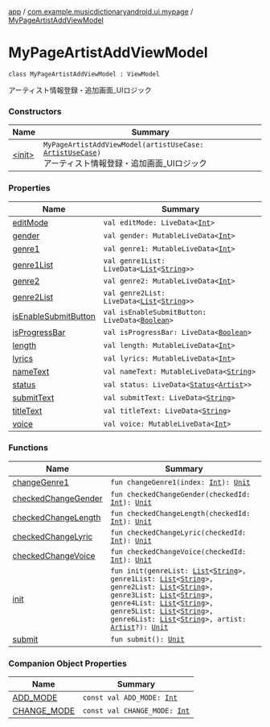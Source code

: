 [app](../../index.md) / [com.example.musicdictionaryandroid.ui.mypage](../index.md) / [MyPageArtistAddViewModel](./index.md)

# MyPageArtistAddViewModel

`class MyPageArtistAddViewModel : ViewModel`

アーティスト情報登録・追加画面_UIロジック

### Constructors

| Name | Summary |
|---|---|
| [&lt;init&gt;](-init-.md) | `MyPageArtistAddViewModel(artistUseCase: `[`ArtistUseCase`](../../com.example.musicdictionaryandroid.domain.usecase/-artist-use-case/index.md)`)`<br>アーティスト情報登録・追加画面_UIロジック |

### Properties

| Name | Summary |
|---|---|
| [editMode](edit-mode.md) | `val editMode: LiveData<`[`Int`](https://kotlinlang.org/api/latest/jvm/stdlib/kotlin/-int/index.html)`>` |
| [gender](gender.md) | `val gender: MutableLiveData<`[`Int`](https://kotlinlang.org/api/latest/jvm/stdlib/kotlin/-int/index.html)`>` |
| [genre1](genre1.md) | `val genre1: MutableLiveData<`[`Int`](https://kotlinlang.org/api/latest/jvm/stdlib/kotlin/-int/index.html)`>` |
| [genre1List](genre1-list.md) | `val genre1List: LiveData<`[`List`](https://kotlinlang.org/api/latest/jvm/stdlib/kotlin.collections/-list/index.html)`<`[`String`](https://kotlinlang.org/api/latest/jvm/stdlib/kotlin/-string/index.html)`>>` |
| [genre2](genre2.md) | `val genre2: MutableLiveData<`[`Int`](https://kotlinlang.org/api/latest/jvm/stdlib/kotlin/-int/index.html)`>` |
| [genre2List](genre2-list.md) | `val genre2List: LiveData<`[`List`](https://kotlinlang.org/api/latest/jvm/stdlib/kotlin.collections/-list/index.html)`<`[`String`](https://kotlinlang.org/api/latest/jvm/stdlib/kotlin/-string/index.html)`>>` |
| [isEnableSubmitButton](is-enable-submit-button.md) | `val isEnableSubmitButton: LiveData<`[`Boolean`](https://kotlinlang.org/api/latest/jvm/stdlib/kotlin/-boolean/index.html)`>` |
| [isProgressBar](is-progress-bar.md) | `val isProgressBar: LiveData<`[`Boolean`](https://kotlinlang.org/api/latest/jvm/stdlib/kotlin/-boolean/index.html)`>` |
| [length](length.md) | `val length: MutableLiveData<`[`Int`](https://kotlinlang.org/api/latest/jvm/stdlib/kotlin/-int/index.html)`>` |
| [lyrics](lyrics.md) | `val lyrics: MutableLiveData<`[`Int`](https://kotlinlang.org/api/latest/jvm/stdlib/kotlin/-int/index.html)`>` |
| [nameText](name-text.md) | `val nameText: MutableLiveData<`[`String`](https://kotlinlang.org/api/latest/jvm/stdlib/kotlin/-string/index.html)`>` |
| [status](status.md) | `val status: LiveData<`[`Status`](../../com.example.musicdictionaryandroid.ui.util/-status/index.md)`<`[`Artist`](../../com.example.musicdictionaryandroid.domain.model.entity/-artist/index.md)`>>` |
| [submitText](submit-text.md) | `val submitText: LiveData<`[`String`](https://kotlinlang.org/api/latest/jvm/stdlib/kotlin/-string/index.html)`>` |
| [titleText](title-text.md) | `val titleText: LiveData<`[`String`](https://kotlinlang.org/api/latest/jvm/stdlib/kotlin/-string/index.html)`>` |
| [voice](voice.md) | `val voice: MutableLiveData<`[`Int`](https://kotlinlang.org/api/latest/jvm/stdlib/kotlin/-int/index.html)`>` |

### Functions

| Name | Summary |
|---|---|
| [changeGenre1](change-genre1.md) | `fun changeGenre1(index: `[`Int`](https://kotlinlang.org/api/latest/jvm/stdlib/kotlin/-int/index.html)`): `[`Unit`](https://kotlinlang.org/api/latest/jvm/stdlib/kotlin/-unit/index.html) |
| [checkedChangeGender](checked-change-gender.md) | `fun checkedChangeGender(checkedId: `[`Int`](https://kotlinlang.org/api/latest/jvm/stdlib/kotlin/-int/index.html)`): `[`Unit`](https://kotlinlang.org/api/latest/jvm/stdlib/kotlin/-unit/index.html) |
| [checkedChangeLength](checked-change-length.md) | `fun checkedChangeLength(checkedId: `[`Int`](https://kotlinlang.org/api/latest/jvm/stdlib/kotlin/-int/index.html)`): `[`Unit`](https://kotlinlang.org/api/latest/jvm/stdlib/kotlin/-unit/index.html) |
| [checkedChangeLyric](checked-change-lyric.md) | `fun checkedChangeLyric(checkedId: `[`Int`](https://kotlinlang.org/api/latest/jvm/stdlib/kotlin/-int/index.html)`): `[`Unit`](https://kotlinlang.org/api/latest/jvm/stdlib/kotlin/-unit/index.html) |
| [checkedChangeVoice](checked-change-voice.md) | `fun checkedChangeVoice(checkedId: `[`Int`](https://kotlinlang.org/api/latest/jvm/stdlib/kotlin/-int/index.html)`): `[`Unit`](https://kotlinlang.org/api/latest/jvm/stdlib/kotlin/-unit/index.html) |
| [init](init.md) | `fun init(genreList: `[`List`](https://kotlinlang.org/api/latest/jvm/stdlib/kotlin.collections/-list/index.html)`<`[`String`](https://kotlinlang.org/api/latest/jvm/stdlib/kotlin/-string/index.html)`>, genre1List: `[`List`](https://kotlinlang.org/api/latest/jvm/stdlib/kotlin.collections/-list/index.html)`<`[`String`](https://kotlinlang.org/api/latest/jvm/stdlib/kotlin/-string/index.html)`>, genre2List: `[`List`](https://kotlinlang.org/api/latest/jvm/stdlib/kotlin.collections/-list/index.html)`<`[`String`](https://kotlinlang.org/api/latest/jvm/stdlib/kotlin/-string/index.html)`>, genre3List: `[`List`](https://kotlinlang.org/api/latest/jvm/stdlib/kotlin.collections/-list/index.html)`<`[`String`](https://kotlinlang.org/api/latest/jvm/stdlib/kotlin/-string/index.html)`>, genre4List: `[`List`](https://kotlinlang.org/api/latest/jvm/stdlib/kotlin.collections/-list/index.html)`<`[`String`](https://kotlinlang.org/api/latest/jvm/stdlib/kotlin/-string/index.html)`>, genre5List: `[`List`](https://kotlinlang.org/api/latest/jvm/stdlib/kotlin.collections/-list/index.html)`<`[`String`](https://kotlinlang.org/api/latest/jvm/stdlib/kotlin/-string/index.html)`>, genre6List: `[`List`](https://kotlinlang.org/api/latest/jvm/stdlib/kotlin.collections/-list/index.html)`<`[`String`](https://kotlinlang.org/api/latest/jvm/stdlib/kotlin/-string/index.html)`>, artist: `[`Artist`](../../com.example.musicdictionaryandroid.domain.model.entity/-artist/index.md)`?): `[`Unit`](https://kotlinlang.org/api/latest/jvm/stdlib/kotlin/-unit/index.html) |
| [submit](submit.md) | `fun submit(): `[`Unit`](https://kotlinlang.org/api/latest/jvm/stdlib/kotlin/-unit/index.html) |

### Companion Object Properties

| Name | Summary |
|---|---|
| [ADD_MODE](-a-d-d_-m-o-d-e.md) | `const val ADD_MODE: `[`Int`](https://kotlinlang.org/api/latest/jvm/stdlib/kotlin/-int/index.html) |
| [CHANGE_MODE](-c-h-a-n-g-e_-m-o-d-e.md) | `const val CHANGE_MODE: `[`Int`](https://kotlinlang.org/api/latest/jvm/stdlib/kotlin/-int/index.html) |
